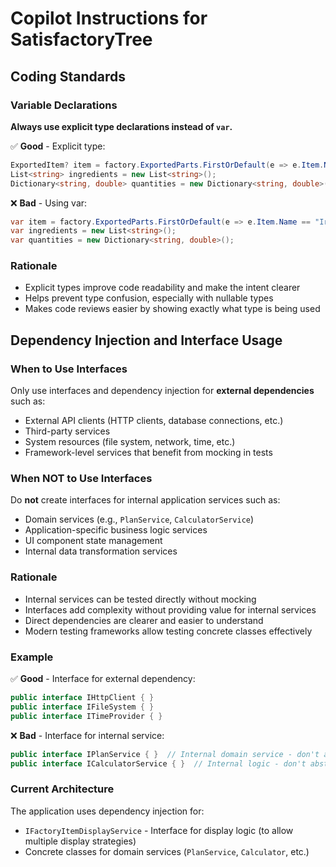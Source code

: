 # Copilot Instructions for SatisfactoryTree

## Coding Standards

### Variable Declarations

**Always use explicit type declarations instead of `var`.**

✅ **Good** - Explicit type:
```csharp
ExportedItem? item = factory.ExportedParts.FirstOrDefault(e => e.Item.Name == "IronPlate");
List<string> ingredients = new List<string>();
Dictionary<string, double> quantities = new Dictionary<string, double>();
```

❌ **Bad** - Using var:
```csharp
var item = factory.ExportedParts.FirstOrDefault(e => e.Item.Name == "IronPlate");
var ingredients = new List<string>();
var quantities = new Dictionary<string, double>();
```

### Rationale

- Explicit types improve code readability and make the intent clearer
- Helps prevent type confusion, especially with nullable types
- Makes code reviews easier by showing exactly what type is being used

## Dependency Injection and Interface Usage

### When to Use Interfaces

Only use interfaces and dependency injection for **external dependencies** such as:

- External API clients (HTTP clients, database connections, etc.)
- Third-party services
- System resources (file system, network, time, etc.)
- Framework-level services that benefit from mocking in tests

### When NOT to Use Interfaces

Do **not** create interfaces for internal application services such as:

- Domain services (e.g., `PlanService`, `CalculatorService`)
- Application-specific business logic services
- UI component state management
- Internal data transformation services

### Rationale

- Internal services can be tested directly without mocking
- Interfaces add complexity without providing value for internal services
- Direct dependencies are clearer and easier to understand
- Modern testing frameworks allow testing concrete classes effectively

### Example

✅ **Good** - Interface for external dependency:
```csharp
public interface IHttpClient { }
public interface IFileSystem { }
public interface ITimeProvider { }
```

❌ **Bad** - Interface for internal service:
```csharp
public interface IPlanService { }  // Internal domain service - don't abstract
public interface ICalculatorService { }  // Internal logic - don't abstract
```

### Current Architecture

The application uses dependency injection for:
- `IFactoryItemDisplayService` - Interface for display logic (to allow multiple display strategies)
- Concrete classes for domain services (`PlanService`, `Calculator`, etc.)

